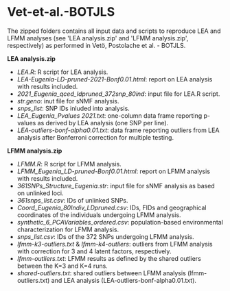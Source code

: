 # Vet-et-al.-BOTJLS

The zipped folders contains all input data and scripts to reproduce LEA and LFMM analyses (see 'LEA analysis.zip' and 'LFMM analysis.zip', respectively) as performed in Vetö, Postolache et al. - BOTJLS.

**LEA analysis.zip**
- *LEA.R*: R script for LEA analysis.
- *LEA-Eugenia-LD-pruned-2021-Bonf0.01.html*: report on LEA analysis with results included.
- *2021_Eugenia_qced_ldpruned_372snp_80ind*: input file for LEA.R script.
- *str.geno*: inut file for sNMF analysis.
- *snps_list*: SNP IDs inluded into analysis.
- *LEA_Eugenia_Pvalues 2021.txt*: one-column data frame reporting p-values as derived by LEA analysis (one SNP per line).
- *LEA-outliers-bonf-alpha0.01.txt*: data frame reporting outliers from LEA analysis after Bonferroni correction for multiple testing.

**LFMM analysis.zip**
- *LFMM.R*: R script for LFMM analysis. 
- *LFMM_Eugenia_LD-pruned-Bonf0.01.html*: report on LFMM analysis with results included.
- *361SNPs_Structure_Eugenia.str*: input file for sNMF analysis as based on unlinked loci.
- *361snps_list.csv*: IDs of unlinked SNPs.
- *Coord_Eugenia_80Indiv_LDpruned.csv*: IDs, FIDs and geographical coordinates of the individuals undergoing LFMM analysis.
- *synthetic_6_PCAVariables_ordered.csv*: population-based environmental characterization for LFMM analysis.
- *snps_list.csv*: IDs of the 372 SNPs undergoing LFMM analysis.
- *lfmm-k3-outliers.txt* & *lfmm-k4-outliers*: outliers from LFMM analysis with correction for 3 and 4 latent factors, respectively.
- *lfmm-outliers.txt*: LFMM results as defined by the shared outliers between the K=3 and K=4 runs.
- *shared-outliers.txt*: shared outliers between LFMM analysis (lfmm-outliers.txt) and LEA analysis (LEA-outliers-bonf-alpha0.01.txt).
